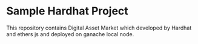 # Sample Hardhat Project

This repository contains Digital Asset Market which developed by Hardhat and ethers js and deployed on ganache local node.
